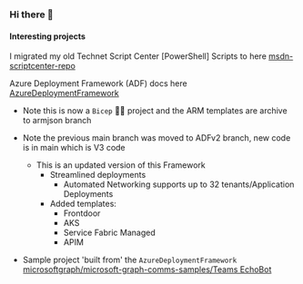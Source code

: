 ### Hi there 👋

#### Interesting projects
I migrated my old Technet Script Center [PowerShell] Scripts to here [msdn-scriptcenter-repo](https://brwilkinson.github.io/msdn-scriptcenter-repo/)

Azure Deployment Framework (ADF) docs here [AzureDeploymentFramework](https://brwilkinson.github.io/AzureDeploymentFramework/)
- Note this is now a `Bicep` 💪🏼 project and the ARM templates are archive to armjson branch
- Note the previous main branch was moved to ADFv2 branch, new code is in main which is V3 code
  - This is an updated version of this Framework
    - Streamlined deployments
      - Automated Networking supports up to 32 tenants/Application Deployments 
    - Added templates:
      - Frontdoor
      - AKS
      - Service Fabric Managed
      - APIM

- Sample project 'built from' the `AzureDeploymentFramework` [microsoftgraph/microsoft-graph-comms-samples/Teams EchoBot](https://github.com/microsoftgraph/microsoft-graph-comms-samples/tree/master/Samples/PublicSamples/EchoBot)


<!--
**brwilkinson/brwilkinson** is a ✨ _special_ ✨ repository because its `README.md` (this file) appears on your GitHub profile.

Here are some ideas to get you started:

- 🔭 I’m currently working on ...
- 🌱 I’m currently learning ...
- 👯 I’m looking to collaborate on ...
- 🤔 I’m looking for help with ...
- 💬 Ask me about ...
- 📫 How to reach me: ...
- 😄 Pronouns: ...
- ⚡ Fun fact: ...
-->

